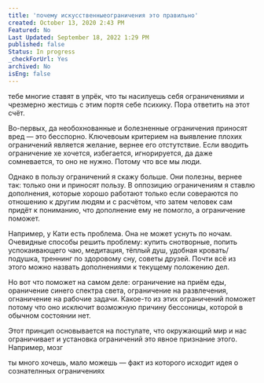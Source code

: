 ```yaml
---
title: 'почему искусственныеограничения это правильно'
created: October 13, 2020 2:43 PM
Featured: No
Last Updated: September 18, 2022 1:29 PM
published: false
Status: In progress
_checkForUrl: Yes
archived: No
isEng: false
---
```


тебе многие ставят в упрёк, что ты насилуешь себя ограничениями и чрезмерно жестишь с этим портя себе психику. Пора ответить на этот счёт.

Во-первых, да необохнованные и болезненные ограничения приносят вред — это бесспорно. Ключевоым критерием на выявление плохих ограничений является желание, вернее его отстутствие. Если вводить ограничение хе хочется, избегается, игнорируется, да даже сомневается, то оно не нужно. Потому что все мы люди.

Однако в пользу ограничений я скажу больше. Они полезны, вернее так: только они и приносят пользу. В оппозицию ограничениям я ставлю дополнения, которые хорошо работают только если совераются по отношению к другим людям и с расчётом, что затем человек сам придёт к пониманию, что дополнение ему не помогло, а ограничение поможет.

Например, у Кати есть проблема. Она не может уснуть по ночам. Очевидные способы решить проблему: купить снотворные, попить успокаивающего чаю, медитация, тёплый душ, удобная кровать/подушка, треннинг по здоровому сну, советы друзей. Почти всё из этого можно назвать дополнениями к текущему положению дел.

Но вот что поможет на самом деле: ограничение на приём еды, ораничение синего спектра света, ограничение на развлечения, огнаничение на рабочие задачи. Какое-то из этих ограничений поможет потому что оно исключит возможную причину бессоницы, которой в обычном состоянии нет.

Этот принцип основывается на постулате, что окружающий мир и нас ограничивает и установка ограничений это явное признание этого. Например, мозг

ты много хочешь, мало можешь — факт из которого исходит идея о сознателнных ограничениях